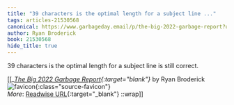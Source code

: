 ```yaml
---
title: "39 characters is the optimal length for a subject line ..."
tags: articles-21530568
canonical: https://www.garbageday.email/p/the-big-2022-garbage-report?utm_source=substack&utm_medium=email
author: Ryan Broderick
book: 21530568
hide_title: true
---
```


39 characters is the optimal length for a subject line is still correct.


[[<cite>_[The Big 2022 Garbage Report](https://www.garbageday.email/p/the-big-2022-garbage-report?utm_source=substack&utm_medium=email){:target="_blank"}_</cite> by Ryan Broderick ![favicon](https://s2.googleusercontent.com/s2/favicons?domain=www.garbageday.email){:class="source-favicon"}<br>
_More_: [Readwise URL](https://readwise.io/open/427582092){:target="_blank"}
::wrap]]